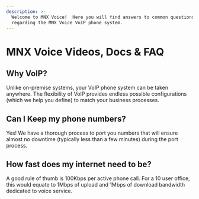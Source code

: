 ```yaml
---
description: >-
  Welcome to MNX Voice!  Here you will find answers to common questions
  regarding the MNX Voice VoIP phone system.
---
```


# MNX Voice Videos, Docs & FAQ

## Why VoIP?

Unlike on-premise systems, your VoIP phone system can be taken anywhere. The flexibility of VoIP provides endless possible configurations (which we help you define) to match your business processes.&#x20;

## Can I Keep my phone numbers?

Yes!   We have a thorough process to port you numbers that will ensure almost no downtime (typically less than a few minutes) during the port process.

## How fast does my internet need to be?

A good rule of thumb is 100Kbps per active phone call.  For a 10 user office, this would equate to 1Mbps of upload and 1Mbps of download bandwidth dedicated to voice service.
